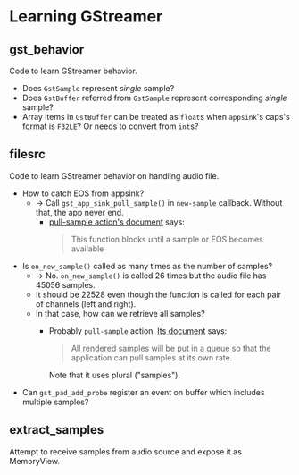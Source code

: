 Learning GStreamer
==================

gst_behavior
------------

Code to learn GStreamer behavior.

* Does `GstSample` represent *single* sample?
* Does `GstBuffer` referred from `GstSample` represent corresponding *single* sample?
* Array items in `GstBuffer` can be treated as `float`s when `appsink`'s caps's format is `F32LE`? Or needs to convert from `int`s?

filesrc
-------

Code to learn GStreamer behavior on handling audio file.

* How to catch EOS from appsink?
  * -> Call `gst_app_sink_pull_sample()` in `new-sample` callback. Without that, the app never end.
    * [pull-sample action's document][pull-sample] says:  
      > This function blocks until a sample or EOS becomes available
* Is `on_new_sample()` called as many times as the number of samples?
  * -> No. `on_new_sample()` is called 26 times but the audio file has 45056 samples.
  * It should be 22528 even though the function is called for each pair of channels (left and right).
  * In that case, how can we retrieve all samples?
    * Probably `pull-sample` action. [Its document][pull-sample] says:  
      > All rendered samples will be put in a queue so that the application can pull samples at its own rate.
      
      Note that it uses plural ("samples").
* Can `gst_pad_add_probe` register an event on buffer which includes multiple samples?

[pull-sample]: https://gstreamer.freedesktop.org/documentation/app/appsink.html?gi-language=c#appsink-page

extract_samples
---------------

Attempt to receive samples from audio source and expose it as MemoryView.
